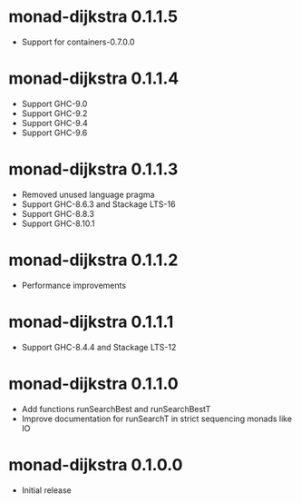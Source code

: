 # monad-dijkstra 0.1.1.5

* Support for containers-0.7.0.0

# monad-dijkstra 0.1.1.4

* Support GHC-9.0
* Support GHC-9.2
* Support GHC-9.4
* Support GHC-9.6

# monad-dijkstra 0.1.1.3

* Removed unused language pragma
* Support GHC-8.6.3 and Stackage LTS-16
* Support GHC-8.8.3
* Support GHC-8.10.1

# monad-dijkstra 0.1.1.2

* Performance improvements

# monad-dijkstra 0.1.1.1

* Support GHC-8.4.4 and Stackage LTS-12

# monad-dijkstra 0.1.1.0

* Add functions runSearchBest and runSearchBestT
* Improve documentation for runSearchT in strict sequencing monads like IO

# monad-dijkstra 0.1.0.0

* Initial release
